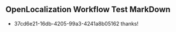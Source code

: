 ## OpenLocalization Workflow Test MarkDown
* 37cd6e21-16db-4205-99a3-4241a8b05162 
thanks!<!--HONumber=Mar16_HO4-->
